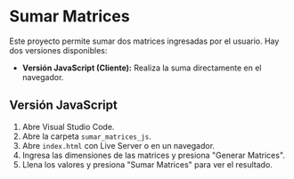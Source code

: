 # Sumar Matrices

Este proyecto permite sumar dos matrices ingresadas por el usuario. Hay dos versiones disponibles:

- **Versión JavaScript (Cliente):** Realiza la suma directamente en el navegador.

## Versión JavaScript
1. Abre Visual Studio Code.
2. Abre la carpeta `sumar_matrices_js`.
3. Abre `index.html` con Live Server o en un navegador.
4. Ingresa las dimensiones de las matrices y presiona "Generar Matrices".
5. Llena los valores y presiona "Sumar Matrices" para ver el resultado.
